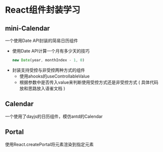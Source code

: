# React组件封装学习

## mini-Calendar

一个使用Date API封装的简易日历组件
- 使用Date API计算一个月有多少天的技巧
  ```js 
  new Date(year, monthIndex - 1, 0)
  ```
- 封装支持受控与非受控两种方式的组件
  - 使用ahooks的useControllableValue
  - 根据参数中是否传入value来判断使用受控方式还是非受控方式 ( 具体代码放和思路放入语雀文档 )

## Calendar

一个使用了dayjs的日历组件，模仿antd的Calendar

## Portal

使用React.createPortal将元素渲染到指定元素
